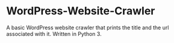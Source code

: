# WordPress-Website-Crawler
A basic WordPress website crawler that prints the title and the url associated with it. Written in Python 3.
